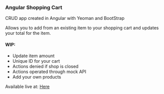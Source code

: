### Angular Shopping Cart

CRUD app created in Angular with Yeoman and BootStrap

Allows you to add from an existing item to your shopping cart and updates your total for the item.

#### WIP:

*   Update item amount
*   Unique ID for your cart
*   Actions denied if shop is closed
*   Actions operated through mock API
*   Add your own products

Available live at: [Here](http://roilan.net/app/cart/)
